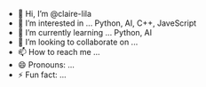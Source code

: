 - 👋 Hi, I’m @claire-lila
- 👀 I’m interested in ... Python, AI, C++, JaveScript
- 🌱 I’m currently learning ... Python, AI
- 💞️ I’m looking to collaborate on ...
- 📫 How to reach me ...
- 😄 Pronouns: ...
- ⚡ Fun fact: ... 

<!---
claire-lila/claire-lila is a ✨ special ✨ repository because its `README.md` (this file) appears on your GitHub profile.
You can click the Preview link to take a look at your changes.
--->
